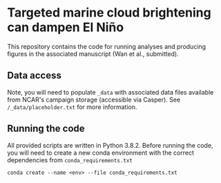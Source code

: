 # Targeted marine cloud brightening can dampen El Niño
This repository contains the code for running analyses and producing figures in the associated manuscript (Wan et al., submitted).

## Data access
Note, you will need to populate `_data` with associated data files available from NCAR's campaign storage (accessible via Casper). See `/_data/placeholder.txt` for more information.

## Running the code
All provided scripts are written in Python 3.8.2. Before running the code, you will need to create a new conda environment with the correct dependencies from `conda_requirements.txt`
```
conda create --name <env> --file conda_requirements.txt
```


